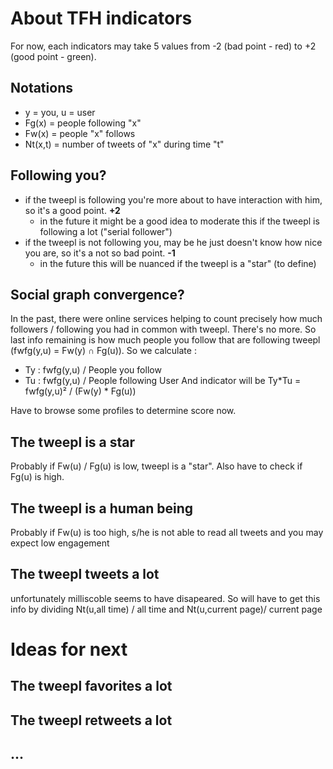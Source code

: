 # About TFH indicators
For now, each indicators may take 5 values from -2 (bad point - red) to +2 (good point - green).

## Notations
* y = you, u = user
* Fg(x) = people following "x"
* Fw(x) = people "x" follows
* Nt(x,t) = number of tweets of "x" during time "t"

## Following you?
* if the tweepl is following you're more about to have interaction with him, so it's a good point. __+2__
    * in the future it might be a good idea to moderate this if the tweepl is following a lot ("serial follower")
* if the tweepl is not following you, may be he just doesn't know how nice you are, so it's a not so bad point. __-1__
    * in the future this will be nuanced if the tweepl is a "star" (to define)

## Social graph convergence?
In the past, there were online services helping to count precisely how much followers / following you had in common with tweepl. There's no more. So last info remaining is how much people you follow that are following tweepl (fwfg(y,u) = Fw(y) ∩ Fg(u)).
So we calculate :
* Ty : fwfg(y,u) / People you follow
* Tu : fwfg(y,u) / People following User
And indicator will be
Ty*Tu = fwfg(y,u)² / (Fw(y) * Fg(u))

Have to browse some profiles to determine score now.

## The tweepl is a star
Probably if Fw(u) / Fg(u) is low, tweepl is a "star". Also have to check if Fg(u) is high.

## The tweepl is a human being
Probably if Fw(u) is too high, s/he is not able to read all tweets and you may expect low engagement

## The tweepl tweets a lot
unfortunately milliscoble seems to have disapeared. So will have to get this info by dividing Nt(u,all time) / all time and Nt(u,current page)/ current page

# Ideas for next
## The tweepl favorites a lot
## The tweepl retweets a lot
## ...
